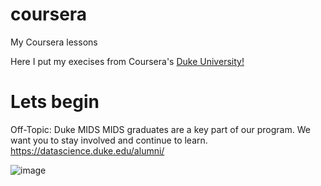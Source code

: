 # coursera
My Coursera lessons

Here I put my execises from Coursera's [Duke University!](https://en.wikipedia.org/wiki/Duke_University)
# Lets begin  

Off-Topic: Duke MIDS
MIDS graduates are a key part of our program. We want you to stay involved and continue to learn. 
https://datascience.duke.edu/alumni/

![image](https://user-images.githubusercontent.com/79020548/231352787-319a0b96-959a-48ba-bc51-6b54d2390951.png)
